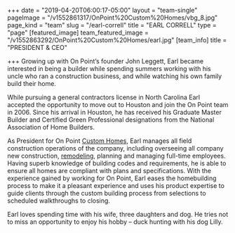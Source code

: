 +++
date = "2019-04-20T06:00:17-05:00"
layout = "team-single"
pageImage = "/v1552861317/OnPoint%20Custom%20Homes/vbg_8.jpg"
page_kind = "team"
slug = "/earl-correll"
title = "EARL CORRELL"
type = "page"
[featured_image]
team_featured_image = "/v1552863292/OnPoint%20Custom%20Homes/earl.jpg"
[team_info]
title = "PRESIDENT & CEO"

+++
Growing up with On Point’s founder John Leggett, Earl became interested in being a builder while spending summers working with his uncle who ran a construction business, and while watching his own family build their home.

While pursuing a general contractors license in North Carolina Earl accepted the opportunity to move out to Houston and join the On Point team in 2006. Since his arrival in Houston, he has received his Graduate Master Builder and Certified Green Professional designations from the National Association of Home Builders.

As President for On Point [Custom Homes](https://onpointcustomhomes.com/our-portfolio/), Earl manages all field construction operations of the company, including overseeing all company new construction, [remodeling](https://onpointcustomhomes.com/remodels/), planning and managing full-time employees. Having superb knowledge of building codes and requirements, he is able to ensure all homes are compliant with plans and specifications. With the experience gained by working for On Point, Earl eases the homebuilding process to make it a pleasant experience and uses his product expertise to guide clients through the custom building process from selections to scheduled walkthroughs to closing.

Earl loves spending time with his wife, three daughters and dog. He tries not to miss an opportunity to enjoy his hobby – duck hunting with his dog Lilly.